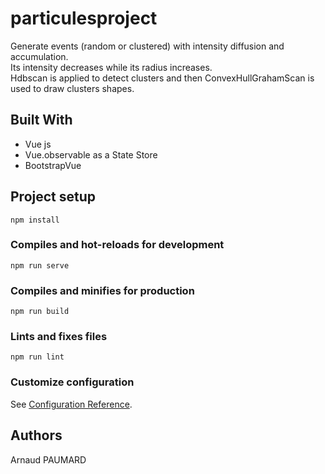 # particulesproject

Generate events (random or clustered) with intensity diffusion and accumulation.  
Its intensity decreases while its radius increases.  
Hdbscan is applied to detect clusters and then ConvexHullGrahamScan is used to draw clusters shapes.  

## Built With

- Vue js
- Vue.observable as a State Store
- BootstrapVue

## Project setup
```
npm install
```

### Compiles and hot-reloads for development
```
npm run serve
```

### Compiles and minifies for production
```
npm run build
```

### Lints and fixes files
```
npm run lint
```

### Customize configuration
See [Configuration Reference](https://cli.vuejs.org/config/).

## Authors
Arnaud PAUMARD
